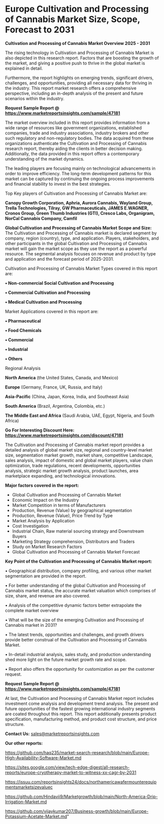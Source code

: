 # Europe Cultivation and Processing of Cannabis Market Size, Scope, Forecast to 2031

<Strong> Cultivation and Processing of Cannabis Market Overview 2025 - 2031</strong>

The rising technology in Cultivation and Processing of Cannabis Market is also depicted in this research report. Factors that are boosting the growth of the market, and giving a positive push to thrive in the global market is explained in detail.

Furthermore, the report highlights on emerging trends, significant drivers, challenges, and opportunities, providing all necessary data for thriving in the industry. This report market research offers a comprehensive perspective, including an in-depth analysis of the present and future scenarios within the industry.

<strong>Request Sample Report @ <a href=https://www.marketreportsinsights.com/sample/47181>https://www.marketreportsinsights.com/sample/47181</a></strong>

The market overview included in this report provides information from a wide range of resources like government organizations, established companies, trade and industry associations, industry brokers and other such regulatory and non-regulatory bodies. The data acquired from these organizations authenticate the Cultivation and Processing of Cannabis research report, thereby aiding the clients in better decision making. Additionally, the data provided in this report offers a contemporary understanding of the market dynamics.

The leading players are focusing mainly on technological advancements in order to improve efficiency. The long-term development patterns for this market can be captured by continuing the ongoing process improvements and financial stability to invest in the best strategies.

Top Key players of Cultivation and Processing of Cannabis Market are:

<strong>Canopy Growth Corporation, Aphria, Aurora Cannabis, Wayland Group, Trella Technologies, Tilray, GW Pharmaceuticals, JAMES E.WAGNER, Cronos Group, Green Thumb Industries (GTI), Cresco Labs, Organigram, NorCal Cannabis Company, Camfil</strong>

<strong><b>Global Cultivation and Processing of Cannabis Market Scope and Size:</b></strong>
The Cultivation and Processing of Cannabis market is declared segment by company, region (country), type, and application. Players, stakeholders, and other participants in the global Cultivation and Processing of Cannabis market will gain the market scope as they use the report as a powerful resource. The segmental analysis focuses on revenue and product by type and application and the forecast period of 2025-2031.

Cultivation and Processing of Cannabis Market Types covered in this report are:

<strong>•  Non-commercial Social Cultivation and Processing

•  Commercial Cultivation and Processing

•  Medical Cultivation and Processing</strong>

Market Applications covered in this report are:

<strong>•  Pharmaceutical

•  Food Chemicals

•  Commercial

•  Industrial

•  Others</strong> 

Regional Analysis

<strong>North America</strong> (the United States, Canada, and Mexico)

<strong>Europe</strong> (Germany, France, UK, Russia, and Italy)

<strong>Asia-Pacific</strong> (China, Japan, Korea, India, and Southeast Asia)

<strong>South America</strong> (Brazil, Argentina, Colombia, etc.)

<strong>The Middle East and Africa</strong> (Saudi Arabia, UAE, Egypt, Nigeria, and South Africa)

<strong>Go For Interesting Discount Here: <a href=https://www.marketreportsinsights.com/discount/47181>https://www.marketreportsinsights.com/discount/47181</a></strong>

The Cultivation and Processing of Cannabis market report provides a detailed analysis of global market size, regional and country-level market size, segmentation market growth, market share, competitive Landscape, sales analysis, impact of domestic and global market players, value chain optimization, trade regulations, recent developments, opportunities analysis, strategic market growth analysis, product launches, area marketplace expanding, and technological innovations.

<strong><b>Major factors covered in the report:</b></strong>
<ul>
  <li>Global Cultivation and Processing of Cannabis Market </li>
  <li>Economic Impact on the Industry</li>
  <li>Market Competition in terms of Manufacturers</li>
  <li>Production, Revenue (Value) by geographical segmentation</li>
  <li>Production, Revenue (Value), Price Trend by Type</li>
  <li>Market Analysis by Application</li>
  <li>Cost Investigation</li>
  <li>Industrial Chain, Raw material sourcing strategy and Downstream Buyers</li>
  <li>Marketing Strategy comprehension, Distributors and Traders</li>
  <li>Study on Market Research Factors</li>
  <li>Global Cultivation and Processing of Cannabis Market Forecast</li>
</ul>

<strong><b>Key Point of the Cultivation and Processing of Cannabis Market report:</b></strong>

• Geographical distribution, company profiling, and various other market segmentation are provided in the report.

• For better understanding of the global Cultivation and Processing of Cannabis market status, the accurate market valuation which comprises of size, share, and revenue are also covered.

• Analysis of the competitive dynamic factors better extrapolate the complete market overview

• What will be the size of the emerging Cultivation and Processing of Cannabis market in 2031?

• The latest trends, opportunities and challenges, and growth drivers provide better construal of the Cultivation and Processing of Cannabis Market.

• In-detail industrial analysis, sales study, and production understanding shed more light on the future market growth rate and scope.

• Report also offers the opportunity for customization as per the customer request.

<strong>Request Sample Report @ <a href=https://www.marketreportsinsights.com/sample/47181>https://www.marketreportsinsights.com/sample/47181</a></strong>

At last, the Cultivation and Processing of Cannabis Market report includes investment come analysis and development trend analysis. The present and future opportunities of the fastest growing international industry segments are coated throughout this report. This report additionally presents product specification, manufacturing method, and product cost structure, and price structure.

<strong>Contact Us:</strong>
sales@marketreportsinsights.com

<strong>Our other reports:</strong>

<a href=https://github.com/haq235/market-search-research/blob/main/Europe-High-Availability-Software-Market.md>https://github.com/haq235/market-search-research/blob/main/Europe-High-Availability-Software-Market.md</a>

<a href=https://sites.google.com/view/tech-edge-digest/all-research-reports/europe-cryotherapy-market-to-witness-xx-cagr-by-2031>https://sites.google.com/view/tech-edge-digest/all-research-reports/europe-cryotherapy-market-to-witness-xx-cagr-by-2031</a>

<a href=https://issuu.com/reportsinsights24/docs/northamericawafermounterequipmentsmarketsizevaluec>https://issuu.com/reportsinsights24/docs/northamericawafermounterequipmentsmarketsizevaluec</a>

<a href=https://github.com/Hindavii9/Marketgrowth/blob/main/North-America-Drip-Irrigation-Market.md>https://github.com/Hindavii9/Marketgrowth/blob/main/North-America-Drip-Irrigation-Market.md</a>

<a href=https://github.com/vijaykumar207/Business-growth/blob/main/Europe-Potassium-Acetate-Market.md>https://github.com/vijaykumar207/Business-growth/blob/main/Europe-Potassium-Acetate-Market.md</a>"
